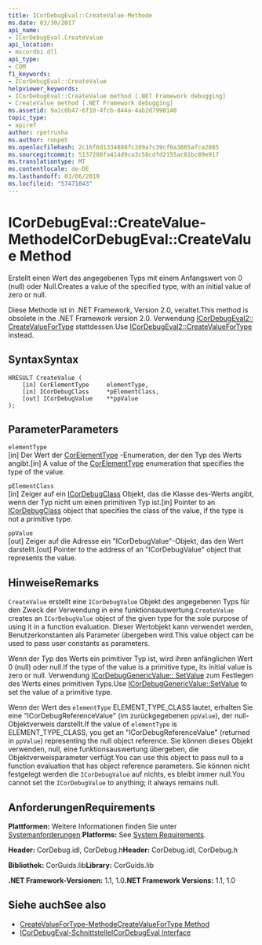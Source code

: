 ```yaml
---
title: ICorDebugEval::CreateValue-Methode
ms.date: 03/30/2017
api_name:
- ICorDebugEval.CreateValue
api_location:
- mscordbi.dll
api_type:
- COM
f1_keywords:
- ICorDebugEval::CreateValue
helpviewer_keywords:
- ICorDebugEval::CreateValue method [.NET Framework debugging]
- CreateValue method [.NET Framework debugging]
ms.assetid: 9a1c0b47-6f10-4fcb-844a-4ab2d7990140
topic_type:
- apiref
author: rpetrusha
ms.author: ronpet
ms.openlocfilehash: 2c16f6d1334888fc389a7c39cf0a3865afca2085
ms.sourcegitcommit: 5137208fa414d9ca3c58cdfd2155ac81bc89e917
ms.translationtype: MT
ms.contentlocale: de-DE
ms.lasthandoff: 03/06/2019
ms.locfileid: "57471043"
---
```

# <a name="icordebugevalcreatevalue-method"></a><span data-ttu-id="ce3fa-102">ICorDebugEval::CreateValue-Methode</span><span class="sxs-lookup"><span data-stu-id="ce3fa-102">ICorDebugEval::CreateValue Method</span></span>
<span data-ttu-id="ce3fa-103">Erstellt einen Wert des angegebenen Typs mit einem Anfangswert von 0 (null) oder Null.</span><span class="sxs-lookup"><span data-stu-id="ce3fa-103">Creates a value of the specified type, with an initial value of zero or null.</span></span>  
  
 <span data-ttu-id="ce3fa-104">Diese Methode ist in .NET Framework, Version 2.0, veraltet.</span><span class="sxs-lookup"><span data-stu-id="ce3fa-104">This method is obsolete in the .NET Framework version 2.0.</span></span> <span data-ttu-id="ce3fa-105">Verwendung [ICorDebugEval2:: CreateValueForType](../../../../docs/framework/unmanaged-api/debugging/icordebugeval2-createvaluefortype-method.md) stattdessen.</span><span class="sxs-lookup"><span data-stu-id="ce3fa-105">Use [ICorDebugEval2::CreateValueForType](../../../../docs/framework/unmanaged-api/debugging/icordebugeval2-createvaluefortype-method.md) instead.</span></span>  
  
## <a name="syntax"></a><span data-ttu-id="ce3fa-106">Syntax</span><span class="sxs-lookup"><span data-stu-id="ce3fa-106">Syntax</span></span>  
  
```  
HRESULT CreateValue (  
    [in] CorElementType     elementType,  
    [in] ICorDebugClass     *pElementClass,  
    [out] ICorDebugValue    **ppValue  
);  
```  
  
## <a name="parameters"></a><span data-ttu-id="ce3fa-107">Parameter</span><span class="sxs-lookup"><span data-stu-id="ce3fa-107">Parameters</span></span>  
 `elementType`  
 <span data-ttu-id="ce3fa-108">[in] Der Wert der [CorElementType](../../../../docs/framework/unmanaged-api/metadata/corelementtype-enumeration.md) -Enumeration, der den Typ des Werts angibt.</span><span class="sxs-lookup"><span data-stu-id="ce3fa-108">[in] A value of the [CorElementType](../../../../docs/framework/unmanaged-api/metadata/corelementtype-enumeration.md) enumeration that specifies the type of the value.</span></span>  
  
 `pElementClass`  
 <span data-ttu-id="ce3fa-109">[in] Zeiger auf ein [ICorDebugClass](../../../../docs/framework/unmanaged-api/debugging/icordebugclass-interface.md) Objekt, das die Klasse des-Werts angibt, wenn der Typ nicht um einen primitiven Typ ist.</span><span class="sxs-lookup"><span data-stu-id="ce3fa-109">[in] Pointer to an [ICorDebugClass](../../../../docs/framework/unmanaged-api/debugging/icordebugclass-interface.md) object that specifies the class of the value, if the type is not a primitive type.</span></span>  
  
 `ppValue`  
 <span data-ttu-id="ce3fa-110">[out] Zeiger auf die Adresse ein "ICorDebugValue"-Objekt, das den Wert darstellt.</span><span class="sxs-lookup"><span data-stu-id="ce3fa-110">[out] Pointer to the address of an "ICorDebugValue" object that represents the value.</span></span>  
  
## <a name="remarks"></a><span data-ttu-id="ce3fa-111">Hinweise</span><span class="sxs-lookup"><span data-stu-id="ce3fa-111">Remarks</span></span>  
 <span data-ttu-id="ce3fa-112">`CreateValue` erstellt eine `ICorDebugValue` Objekt des angegebenen Typs für den Zweck der Verwendung in eine funktionsauswertung.</span><span class="sxs-lookup"><span data-stu-id="ce3fa-112">`CreateValue` creates an `ICorDebugValue` object of the given type for the sole purpose of using it in a function evaluation.</span></span> <span data-ttu-id="ce3fa-113">Dieser Wertobjekt kann verwendet werden, Benutzerkonstanten als Parameter übergeben wird.</span><span class="sxs-lookup"><span data-stu-id="ce3fa-113">This value object can be used to pass user constants as parameters.</span></span>  
  
 <span data-ttu-id="ce3fa-114">Wenn der Typ des Werts ein primitiver Typ ist, wird ihren anfänglichen Wert 0 (null) oder null.</span><span class="sxs-lookup"><span data-stu-id="ce3fa-114">If the type of the value is a primitive type, its initial value is zero or null.</span></span> <span data-ttu-id="ce3fa-115">Verwendung [ICorDebugGenericValue:: SetValue](../../../../docs/framework/unmanaged-api/debugging/icordebuggenericvalue-setvalue-method.md) zum Festlegen des Werts eines primitiven Typs.</span><span class="sxs-lookup"><span data-stu-id="ce3fa-115">Use [ICorDebugGenericValue::SetValue](../../../../docs/framework/unmanaged-api/debugging/icordebuggenericvalue-setvalue-method.md) to set the value of a primitive type.</span></span>  
  
 <span data-ttu-id="ce3fa-116">Wenn der Wert des `elementType` ELEMENT_TYPE_CLASS lautet, erhalten Sie eine "ICorDebugReferenceValue" (im zurückgegebenen `ppValue`), der null-Objektverweis darstellt.</span><span class="sxs-lookup"><span data-stu-id="ce3fa-116">If the value of `elementType` is ELEMENT_TYPE_CLASS, you get an "ICorDebugReferenceValue" (returned in `ppValue`) representing the null object reference.</span></span> <span data-ttu-id="ce3fa-117">Sie können dieses Objekt verwenden, null, eine funktionsauswertung übergeben, die Objektverweisparameter verfügt.</span><span class="sxs-lookup"><span data-stu-id="ce3fa-117">You can use this object to pass null to a function evaluation that has object reference parameters.</span></span> <span data-ttu-id="ce3fa-118">Sie können nicht festgelegt werden die `ICorDebugValue` auf nichts, es bleibt immer null.</span><span class="sxs-lookup"><span data-stu-id="ce3fa-118">You cannot set the `ICorDebugValue` to anything; it always remains null.</span></span>  
  
## <a name="requirements"></a><span data-ttu-id="ce3fa-119">Anforderungen</span><span class="sxs-lookup"><span data-stu-id="ce3fa-119">Requirements</span></span>  
 <span data-ttu-id="ce3fa-120">**Plattformen:** Weitere Informationen finden Sie unter [Systemanforderungen](../../../../docs/framework/get-started/system-requirements.md).</span><span class="sxs-lookup"><span data-stu-id="ce3fa-120">**Platforms:** See [System Requirements](../../../../docs/framework/get-started/system-requirements.md).</span></span>  
  
 <span data-ttu-id="ce3fa-121">**Header:** CorDebug.idl, CorDebug.h</span><span class="sxs-lookup"><span data-stu-id="ce3fa-121">**Header:** CorDebug.idl, CorDebug.h</span></span>  
  
 <span data-ttu-id="ce3fa-122">**Bibliothek:** CorGuids.lib</span><span class="sxs-lookup"><span data-stu-id="ce3fa-122">**Library:** CorGuids.lib</span></span>  
  
 <span data-ttu-id="ce3fa-123">**.NET Framework-Versionen:** 1.1, 1.0</span><span class="sxs-lookup"><span data-stu-id="ce3fa-123">**.NET Framework Versions:** 1.1, 1.0</span></span>  
  
## <a name="see-also"></a><span data-ttu-id="ce3fa-124">Siehe auch</span><span class="sxs-lookup"><span data-stu-id="ce3fa-124">See also</span></span>

- [<span data-ttu-id="ce3fa-125">CreateValueForType-Methode</span><span class="sxs-lookup"><span data-stu-id="ce3fa-125">CreateValueForType Method</span></span>](../../../../docs/framework/unmanaged-api/debugging/icordebugeval2-createvaluefortype-method.md)
- [<span data-ttu-id="ce3fa-126">ICorDebugEval-Schnittstelle</span><span class="sxs-lookup"><span data-stu-id="ce3fa-126">ICorDebugEval Interface</span></span>](icordebugeval-interface.md)
